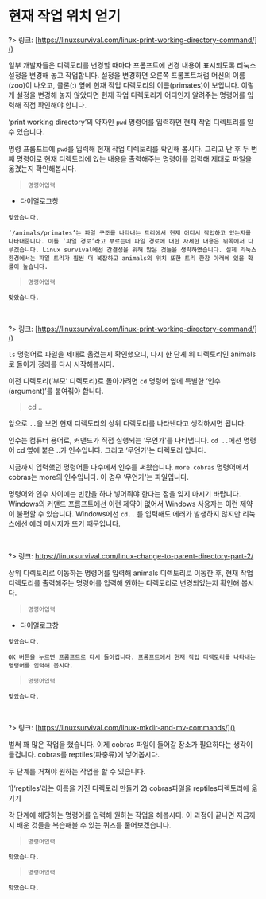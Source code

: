 # 현재 작업 위치 얻기

?> 링크: [https://linuxsurvival.com/linux-print-working-directory-command/]()

일부 개발자들은 디렉토리를 변경할 때마다 프롬프트에 변경 내용이 표시되도록 리눅스 설정을 변경해 놓고 작업합니다. 설정을 변경하면 오른쪽 프롬프트처럼 머신의 이름(zoo)이 나오고, 콜론(:) 옆에 현재 작업 디렉토리의 이름(primates)이 보입니다. 이렇게 설정을 변경해 놓지 않았다면 현재 작업 디렉토리가 어디인지 알려주는 명령어를 입력해 직접 확인해야 합니다.

‘print working directory’의 약자인 `pwd` 명령어를 입력하면 현재 작업 디렉토리를 알 수 있습니다.

명령 프롬프트에 `pwd`를 입력해 현재 작업 디렉토리를 확인해 봅시다. 그리고 난 후 두 번째 명령어로 현재 디렉토리에 있는 내용을 출력해주는 명령어를 입력해 제대로 파일을 옮겼는지 확인해봅시다.

> `명령어입력`

- 다이얼로그창

```다이얼로그창
맞았습니다.
```

```다이얼로그창
‘/animals/primates’는 파일 구조를 나타내는 트리에서 현재 어디서 작업하고 있는지를 나타내줍니다. 이를 ‘파일 경로’라고 부르는데 파일 경로에 대한 자세한 내용은 뒤쪽에서 다루겠습니다. Linux survival에선 간결성을 위해 많은 것들을 생략하였습니다. 실제 리눅스 환경에서는 파일 트리가 훨씬 더 복잡하고 animals의 위치 또한 트리 한참 아래에 있을 확률이 높습니다.
```

> `명령어입력`

```다이얼로그창
맞았습니다.
```

<br>

?> 링크: [https://linuxsurvival.com/linux-print-working-directory-command/]()

`ls` 명령어로 파일을 제대로 옮겼는지 확인했으니, 다시 한 단계 위 디렉토리인 animals로 돌아가 정리를 다시 시작해봅시다.

이전 디렉토리(‘부모’ 디렉토리)로 돌아가려면 `cd` 명령어 옆에 특별한 ‘인수(argument)’를 붙여줘야 합니다.

> cd ..

앞으로 `..`을 보면 현재 디렉토리의 상위 디렉토리를 나타낸다고 생각하시면 됩니다. 

인수는 컴퓨터 용어로, 커맨드가 직접 실행되는 ‘무언가'를 나타냅니다. `cd ..`에선 명령어 cd 옆에 붙은 ..가 인수입니다. 그리고 ‘무언가'는 디렉토리 입니다.

지금까지 입력했던 명령어들 다수에서 인수를 써왔습니다. `more cobras` 명령어에서 cobras는 more의 인수입니다. 이 경우 ‘무언가'는 파일입니다.

명령어와 인수 사이에는 빈칸을 하나 넣어줘야 한다는 점을 잊지 마시기 바랍니다. Windows의 커맨드 프롬프트에선 이런 제약이 없어서 Windows 사용자는 이런 제약이 불편할 수 있습니다. Windows에선 `cd..`
를 입력해도 에러가 발생하지 않지만 리눅스에선 에러 메시지가 뜨기 때문입니다.

<br>

?> 링크: [https://linuxsurvival.com/linux-change-to-parent-directory-part-2/
]()

상위 디렉토리로 이동하는 명령어를 입력해 animals 디렉토리로 이동한 후, 현재 작업 디렉토리를 출력해주는 명령어를 입력해 원하는 디렉토리로 변경되었는지 확인해 봅시다.

> `명령어입력`

- 다이얼로그창

```다이얼로그창
맞았습니다.
```

```다이얼로그창
OK 버튼을 누르면 프롬프트로 다시 돌아갑니다. 프롬프트에서 현재 작업 디렉토리를 나타내는 명령어를 입력해 봅시다.
```

> `명령어입력`

```다이얼로그창
맞았습니다.
```

<br>

?> 링크: [https://linuxsurvival.com/linux-mkdir-and-mv-commands/]()

벌써 꽤 많은 작업을 했습니다. 이제 cobras 파일이 들어갈 장소가 필요하다는 생각이 들겁니다. cobras를 reptiles(파충류)에 넣어봅시다.

두 단계를 거쳐야 원하는 작업을 할 수 있습니다.

  1)‘reptiles’라는 이름을 가진 디렉토리 만들기
  2) cobras파일을 reptiles디렉토리에 옮기기

각 단계에 해당하는 명령어를 입력해 원하는 작업을 해봅시다. 이 과정이 끝나면 지금까지 배운 것들을 복습해볼 수 있는 퀴즈를 풀어보겠습니다.

> `명령어입력`

```다이얼로그창
맞았습니다.
```

> `명령어입력`

```다이얼로그창
맞았습니다.
```



